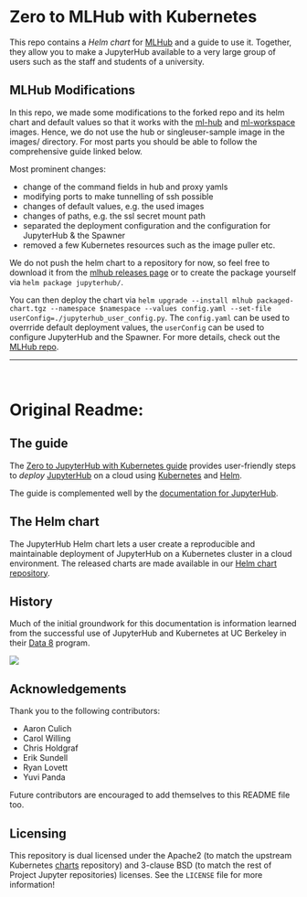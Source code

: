 # Zero to MLHub with Kubernetes

This repo contains a *Helm chart* for [MLHub](https://github.com/ml-tooling/ml-hub) and a guide to use it. Together,
they allow you to make a JupyterHub available to a very large group of users such as the staff and students of a university.

## MLHub Modifications

In this repo, we made some modifications to the forked repo and its helm chart and default values so that it works with the [ml-hub](https://github.com/ml-tooling/ml-hub) and [ml-workspace](https://github.com/ml-tooling/ml-workspace) images. Hence, we do not use the hub or singleuser-sample image in the images/ directory.
For most parts you should be able to follow the comprehensive guide linked below.

Most prominent changes: 
- change of the command fields in hub and proxy yamls
- modifying ports to make tunnelling of ssh possible
- changes of default values, e.g. the used images
- changes of paths, e.g. the ssl secret mount path
- separated the deployment configuration and the configuration for JupyterHub & the Spawner
- removed a few Kubernetes resources such as the image puller etc.

We do not push the helm chart to a repository for now, so feel free to download it from the [mlhub releases page](https://github.com/ml-tooling/ml-hub/releases) or to create the package yourself via `helm package jupyterhub/`.

You can then deploy the chart via `helm upgrade --install mlhub packaged-chart.tgz --namespace $namespace --values config.yaml --set-file userConfig=./jupyterhub_user_config.py`.
The `config.yaml` can be used to overrride default deployment values, the `userConfig` can be used to configure JupyterHub and the Spawner. For more details, check out the [MLHub repo](https://github.com/ml-tooling/ml-hub).

---
<br/>

# Original Readme:

## The guide

The [Zero to JupyterHub with Kubernetes guide](https://z2jh.jupyter.org)
provides user-friendly steps to _deploy_
[JupyterHub](https://github.com/jupyterhub/jupyterhub) on a cloud using
[Kubernetes](https://kubernetes.io/) and [Helm](https://helm.sh/).

The guide is complemented well by the [documentation for JupyterHub](https://jupyterhub.readthedocs.io).

## The Helm chart

The JupyterHub Helm chart lets a user create a reproducible and maintainable
deployment of JupyterHub on a Kubernetes cluster in a cloud environment. The
released charts are made available in our [Helm chart
repository](https://jupyterhub.github.io/helm-chart).

## History

Much of the initial groundwork for this documentation is information learned
from the successful use of JupyterHub and Kubernetes at UC Berkeley in their
[Data 8](http://data8.org/) program.

![](doc/source/_static/images/data8_audience.jpg)

## Acknowledgements

Thank you to the following contributors:

- Aaron Culich
- Carol Willing
- Chris Holdgraf
- Erik Sundell
- Ryan Lovett
- Yuvi Panda

Future contributors are encouraged to add themselves to this README file too.

## Licensing

This repository is dual licensed under the Apache2 (to match the upstream
Kubernetes [charts](https://github.com/helm/charts) repository) and
3-clause BSD (to match the rest of Project Jupyter repositories) licenses. See
the `LICENSE` file for more information!
